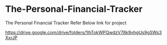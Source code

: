 # The-Personal-Financial-Tracker
The Personal Financial Tracker
Refer Below link for project 

https://drive.google.com/drive/folders/1lhTokWPQwdzV78k9vhgUs9gSWs3XxrJP
